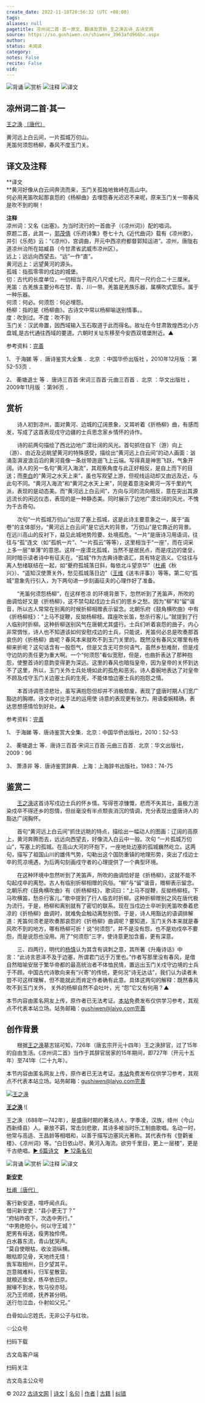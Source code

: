 ```yaml
---
create_date: 2022-11-18T20:56:32 (UTC +08:00)
tags: 
aliases: null
pagetitle: 凉州词二首·其一原文、翻译及赏析_王之涣古诗_古诗文网
source: https://so.gushiwen.cn/shiwenv_3963afd966bc.aspx
author: 
status: 未阅读
category: 
notes: False
recite: False
uid: 
---
```


![背诵](https://song.gushiwen.cn/siteimg/bei-pic.png) ![赏析](https://song.gushiwen.cn/siteimg/shang-pic.png) ![注释](https://song.gushiwen.cn/siteimg/zhu-pic.png) ![译文](https://song.gushiwen.cn/siteimg/yi-pic.png)

## 凉州词二首·其一

[王之涣](https://so.gushiwen.cn/authorv_637fa1f1b67a.aspx) [〔唐代〕](https://so.gushiwen.cn/shiwens/default.aspx?cstr=%e5%94%90%e4%bb%a3)

黄河远上白云间，一片孤城万仞山。  
羌笛何须怨杨柳，春风不度玉门关。

## 译文及注释



**译文  
**黄河好像从白云间奔流而来，玉门关孤独地耸峙在高山中。  
何必用羌笛吹起那哀怨的《杨柳曲》去埋怨春光迟迟不来呢，原来玉门关一带春风是吹不到的啊！

**注释**  
凉州词：又名《出塞》。为当时流行的一首曲子（《凉州词》）配的唱词。  
原题二首，此其一，[郭茂倩](https://so.gushiwen.cn/authorv_be3bd1ca20b7.aspx)《乐府诗集》卷七十九《近代曲词》载有《凉州歌》，并引《乐苑》云：“《凉州》，宫调曲，开元中西凉府都督郭知运进”。凉州，唐陇右道凉州治所在姑臧县（今甘肃省武威市凉州区）。  
远上；远远向西望去。“远”一作“直”。  
黄河远上：远望黄河的源头。  
孤城：指孤零零的戍边的城堡。  
仞：古代的长度单位，一仞相当于周尺八尺或七尺。周尺一尺约合二十三厘米。  
羌笛：古羌族主要分布在甘、青、川一带。羌笛是羌族乐器，属横吹式管乐。属于一种乐器。  
何须：何必。何须怨：何必埋怨。  
杨柳：指的是《杨柳曲》。古诗文中常以杨柳喻送别情事。。  
度：吹到过。不度：吹不到  
玉门关：汉武帝置，因西域输入玉石取道于此而得名。故址在今甘肃敦煌西北小方盘城,是古代通往西域的要道。六朝时关址东移至今安西双塔堡附近。▲

参考资料：[完善](https://so.gushiwen.cn/jiucuo.aspx?u=%e7%bf%bb%e8%af%91950%e3%80%8a%e8%af%91%e6%96%87%e5%8f%8a%e6%b3%a8%e9%87%8a%e3%80%8b)

1、 于海娣 等 ．唐诗鉴赏大全集 ．北京 ：中国华侨出版社 ，2010年12月版 ：第52-53页 ．

2、 蘅塘退士 等 ．唐诗三百首·宋词三百首·元曲三百首 ．北京 ：华文出版社 ，2009年11月版 ：第96页 ．

## 赏析



　　诗人初到凉州，面对黄河、边城的辽阔景象，又耳听着《折杨柳》曲，有感而发，写成了这首表现戍守边疆的士兵思念家乡情怀的诗作。

　　诗的前两句描绘了西北边地广漠壮阔的风光。首句抓住自下（游）向上（游）、由近及远眺望黄河的特殊感受，描绘出“黄河远上白云间”的动人画面：汹涌澎湃波浪滔滔的黄河竟像一条丝带迤逦飞上云端。写得真是神思飞跃，气象开阔。诗人的另一名句“黄河入海流”，其观察角度与此正好相反，是自上而下的目送；而[李白](https://so.gushiwen.cn/authorv_b90660e3e492.aspx)的“黄河之水天上来”，虽也写观望上游，但视线运动却又由远及近，与此句不同。“黄河入海流”和“黄河之水天上来”，同是着意渲染黄河一泻千里的气派，表现的是动态美。而“黄河远上白云间”，方向与河的流向相反，意在突出其源远流长的闲远仪态，表现的是一种静态美。同时展示了边地广漠壮阔的风光，不愧为千古奇句。

　　次句“一片孤城万仞山”出现了塞上孤城，这是此诗主要意象之一，属于“画卷”的主体部分。“黄河远上白云间”是它远大的背景，“万仞山”是它靠近的背景。在远川高山的反衬下，益见此城地势险要、处境孤危。“一片”是唐诗习用语词，往往与“孤”连文（如“孤帆一片”、“一片孤云”等等），这里相当于“一座”，而在词采上多一层“单薄”的意思。这样一座漠北孤城，当然不是居民点，而是戌边的堡垒，同时暗示读者诗中有征夫在。“孤城”作为古典诗歌语汇，具有特定涵义。它往往与离人愁绪联结在一起，如“夔府孤城落日斜，每依北斗望京华”（[杜甫](https://so.gushiwen.cn/authorv_515ea88d1858.aspx)《秋兴》）、“遥知汉使萧关外，愁见孤城落日边”（[王维](https://so.gushiwen.cn/authorv_52fceee85532.aspx)《送韦评事》）等等。第二句“孤城”意象先行引入，为下两句进一步刻画征夫的心理作好了准备。

　　“羌笛何须怨杨柳”，在这样苍凉 的环境背景下，忽然听到了羌笛声，所吹的曲调恰好又是《折杨柳》，这不禁勾起戍边士兵们的思乡之愁。因为“柳”和“留”谐音，所以古人常常在别离的时候折柳相赠表示留念。北朝乐府《鼓角横吹曲》中有《折杨柳枝》：“上马不捉鞭，反拗杨柳枝。蹀座吹长笛，愁杀行客儿。”就提到了行人临别时折柳。这种折柳送别风气在唐朝尤其盛行。士兵们听着哀怨的曲子，内心非常惆怅，诗人也不知道该如何安慰戍边的士兵，只能说，羌笛何必总是吹奏那首哀伤的《折杨柳》曲呢？春风本来就吹不到玉门关里的。既然没有春风又哪里有杨柳来折呢？这句话含有一股怨气，但是又含无可奈何语气，虽然乡愁难耐，但是戍守边防的责任更为重大啊。一个“何须怨”看似宽慰，但是，也曲折表达了那种抱怨，使整首诗的意韵变得更为深远。这里的春风也暗指皇帝，因为皇帝的关怀到达不了这里，所以，玉门关外士兵处境如此的孤危和恶劣。诗人委婉地表达了对皇帝不顾及戍守玉门关边塞士兵的生死，不能体恤边塞士兵的抱怨之情。

　　本首诗调苍凉悲壮，虽写满抱怨但却并不消极颓废，表现了盛唐时期人们宽广豁达的胸襟。诗文中对比手法的运用使 诗意的表现更有张力。用语委婉精确，表达思想感情恰到好处。▲

参考资料：[完善](https://so.gushiwen.cn/jiucuo.aspx?u=%e8%b5%8f%e6%9e%901191%e3%80%8a%e8%b5%8f%e6%9e%90%e3%80%8b)

1、 于海娣 等．唐诗鉴赏大全集．北京：中国华侨出版社，2010：52-53

2、 蘅塘退士 等．唐诗三百首·宋词三百首·元曲三百首．北京：华文出版社，2009：96

3、 萧涤非 等．唐诗鉴赏辞典．上海：上海辞书出版社，1983：74-75

## 鉴赏二



　　[王之涣](https://so.gushiwen.cn/authorv_637fa1f1b67a.aspx)这首诗写戍边士兵的怀乡情。写得苍凉慷慨，悲而不失其壮，虽极力渲染戍卒不得还乡的怨情，但丝毫没有半点颓丧消沉的情调，充分表现出盛唐诗人的豁达广阔胸怀。

　　首句“黄河远上白云间”抓住远眺的特点，描绘出一幅动人的图画：辽阔的高原上，黄河奔腾而去，远远向西望去，好像流入白云中一般。次句 “一片孤城万仞山”，写塞上的孤城。在高山大河的环抱下，一座地处边塞的孤城巍然屹立。这两句，描写了祖国山川的雄伟气势，勾勒出这个国防重镇的地理形势，突出了戍边士卒的荒凉境遇，为后两句刻画戍守者的心理提供了一个典型环境。

　　在这种环境中忽然听到了羌笛声，所吹的曲调恰好是《折杨柳》，这就不能不勾起戍卒的离愁。古人有临别折柳相赠的风俗。“柳”与“留”谐音，赠柳表示留念。北朝乐府《鼓角横吹曲》有《折杨柳枝》，歌词曰：“上马不捉鞭，反拗杨柳枝。下马吹横笛，愁杀行客儿。”歌中提到了行人临去时折柳。这种折柳赠别之风在唐代极为流行。于是，杨柳和离别就有了密切的联系。现在当戍边士卒听到羌笛吹奏着悲凉的《折杨柳》曲调时，就难免会触动离愁别恨。于是，诗人用豁达的语调排解道：羌笛何须老是吹奏那哀怨的《折杨柳》曲调呢？要知道，玉门关外本来就是春风吹不到的地方，哪有杨柳可折！说“何须怨”，并不是没有怨，也不是劝戍卒不要怨，而是说怨也没用。用了“何须怨”三字，使诗意更加含蓄，更有深意。

　　三、四两行，明代的[杨慎](https://so.gushiwen.cn/authorv_58f3c71f76d8.aspx)认为其含有讽刺之意，其所著《升庵诗话》中言：“此诗言恩泽不及于边塞，所谓君门远于万里也。”作者写那里没有春风，是借自然暗喻安居于繁华帝都的最高统治者不体恤民情，置远出玉门关戍守边境的士兵于不顾。中国古代诗歌向来有“兴寄”的传统，更何况“诗无达诂”，我们认为读者未尝不可这样理解，但不能就此而肯定作者确有此意。具体这两句的解释：既然春风吹不到玉门关外， 关外的杨柳自然不会吐叶，光 “怨”它又有何用？▲

本节内容由匿名网友上传，原作者已无法考证。[本站](https://www.gushiwen.cn/)免费发布仅供学习参考，其观点不代表本站立场。站务邮箱：gushiwen@laiyo.com[完善](https://so.gushiwen.cn/jiucuo.aspx?u=%e8%b5%8f%e6%9e%9019757%e3%80%8a%e9%89%b4%e8%b5%8f%e4%ba%8c%e3%80%8b)

## 创作背景



　　根据[王之涣](https://so.gushiwen.cn/authorv_637fa1f1b67a.aspx)墓志铭可知，726年（唐玄宗开元十四年）王之涣辞官，过了15年的自由生活。《凉州词二首》当作于其辞官居家的15年期间，即727年（开元十五年）至741年（二十九年）。

本节内容由匿名网友上传，原作者已无法考证。[本站](https://www.gushiwen.cn/)免费发布仅供学习参考，其观点不代表本站立场。站务邮箱：gushiwen@laiyo.com[完善](https://so.gushiwen.cn/jiucuo.aspx?u=%e8%b5%8f%e6%9e%9046233%e3%80%8a%e5%88%9b%e4%bd%9c%e8%83%8c%e6%99%af%e3%80%8b)

[![王之涣](https://song.gushiwen.cn/authorImg/wangzhihuan.jpg)](https://so.gushiwen.cn/authorv_637fa1f1b67a.aspx)

[**王之涣**](https://so.gushiwen.cn/authorv_637fa1f1b67a.aspx) ![

王之涣（688年—742年），是盛唐时期的著名诗人，字季凌，汉族，绛州（今山西新绛县）人。豪放不羁，常击剑悲歌，其诗多被当时乐工制曲歌唱。名动一时，他常与高适、王昌龄等相唱和，以善于描写边塞风光著称。其代表作有《登鹳雀楼》、《凉州词》等。“白日依山尽，黄河入海流。欲穷千里目，更上一层楼”，更是千古绝唱。[► 6篇诗文](https://so.gushiwen.cn/shiwens/default.aspx?astr=%e7%8e%8b%e4%b9%8b%e6%b6%a3)　[► 12条名句](https://so.gushiwen.cn/mingjus/default.aspx?astr=%e7%8e%8b%e4%b9%8b%e6%b6%a3)

![背诵](https://song.gushiwen.cn/siteimg/bei-pic.png) ![赏析](https://song.gushiwen.cn/siteimg/shang-pic.png) ![注释](https://song.gushiwen.cn/siteimg/zhu-pic.png) ![译文](https://song.gushiwen.cn/siteimg/yi-pic.png)

[**新安吏**](https://so.gushiwen.cn/shiwenv_60fd2cda4806.aspx)

[杜甫](https://so.gushiwen.cn/authorv.aspx?name=%e6%9d%9c%e7%94%ab)[〔唐代〕](https://so.gushiwen.cn/shiwens/default.aspx?cstr=%e5%94%90%e4%bb%a3)

客行新安道，喧呼闻点兵。  
借问新安吏：“县小更无丁？”  
“府帖昨夜下，次选中男行。”  
“中男绝短小，何以守王城？”  
肥男有母送，瘦男独伶俜。  
白水暮东流，青山犹哭声。  
“莫自使眼枯，收汝泪纵横。  
眼枯即见骨，天地终无情！  
我军取相州，日夕望其平。  
岂意贼难料，归军星散营。  
就粮近故垒，练卒依旧京。  
掘壕不到水，牧马役亦轻。  
况乃王师顺，抚养甚分明。  
送行勿泣血，仆射如父兄。”



白骨如山忘姓氏，无非公子与红妆。

⇦公众号



扫码下载

古文岛客户端



扫码关注

古文岛主公众号

© 2022 [古诗文网](https://www.gushiwen.cn/) | [诗文](https://so.gushiwen.cn/shiwens/) | [名句](https://so.gushiwen.cn/mingjus/) | [作者](https://so.gushiwen.cn/authors/) | [古籍](https://so.gushiwen.cn/guwen/) | [纠错](https://so.gushiwen.cn/jiucuo.aspx?u=)
